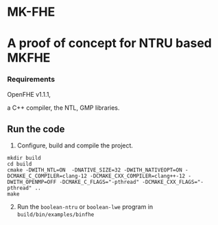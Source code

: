 # MK-FHE
 
A proof of concept for NTRU based MKFHE
=====================================

### Requirements

OpenFHE v1.1.1, 

a C++ compiler, the NTL, GMP libraries.

## Run the code

1. Configure, build and compile the project.

```
mkdir build
cd build
cmake -DWITH_NTL=ON  -DNATIVE_SIZE=32 -DWITH_NATIVEOPT=ON -DCMAKE_C_COMPILER=clang-12 -DCMAKE_CXX_COMPILER=clang++-12 -DWITH_OPENMP=OFF -DCMAKE_C_FLAGS="-pthread" -DCMAKE_CXX_FLAGS="-pthread" ..
make 
```

2. Run the `boolean-ntru` or `boolean-lwe` program in `build/bin/examples/binfhe`

